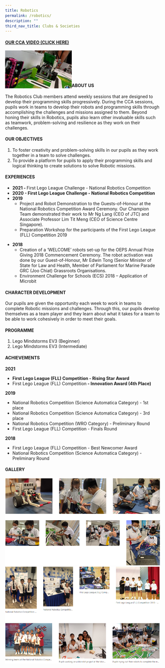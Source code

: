 ```yaml
---
title: Robotics
permalink: /robotics/
description: ""
third_nav_title: Clubs & Societies
---
```

<h4><strong><a title="Our CCA Video (Click here)" href="https://drive.google.com/file/d/1xYyFCsjSmZZq43_IeHWUhsT_H9cByJLW/view?usp=sharing" target="_blank" rel="noopener">OUR CCA VIDEO (CLICK HERE)</a></strong></h4>
<a href="https://drive.google.com/file/d/1xYyFCsjSmZZq43_IeHWUhsT_H9cByJLW/view?usp=sharing"><img style="width: 43%;" src="/images/robo1.jpg" align = "left" /></a><br><br><br><br><br>
<h4><strong>ABOUT US</strong></h4>
<p>The Robotics Club members attend weekly sessions that are designed to develop their programming skills progressively. During the CCA sessions, pupils work in teams to develop their robots and programming skills through accomplishing the challenges and missions assigned to them. Beyond honing their skills in Robotics, pupils also learn other invaluable skills such as teamwork, problem-solving and resilience as they work on their challenges.</p>
<h4><strong>OUR OBJECTIVES</strong></h4>
<ol>
<li>To foster creativity and problem-solving skills in our pupils as they work together in a team to solve challenges.</li>
<li>To provide a platform for pupils to apply their programming skills and logical thinking to create solutions to solve Robotic missions.</li>
</ol>
<h4><strong>EXPERIENCES</strong></h4>
<ul>
<li><strong>2021 - </strong>First Lego League Challenge - National Robotics Competition</li>
<li><strong>2020 -&nbsp;First Lego League Challenge - National Robotics Competition</strong></li>
<li><strong>2019</strong>
<ul>
<li>Project and Robot Demonstration to the Guests-of-Honour at the National Robotics Competition Award Ceremony. Our Champion Team demonstrated their work to Mr Ng Lang (CEO of JTC) and Associate Professor Lim Tit Meng (CEO of Science Centre Singapore).</li>
<li>Preparation Workshop for the participants of the First Lego League (FLL) Competition 2019</li>
</ul>
</li>
</ul>
<ul>
<li aria-level="1"><strong>2018</strong>
<ul>
<li aria-level="2">Creation of a &lsquo;WELCOME&rsquo; robots set-up for the OEPS Annual Prize Giving 2018 Commencement Ceremony. The robot activation was done by our Guest-of-Honour, Mr Edwin Tong (Senior Minister of State for Law and Health, Member of Parliament for Marine Parade GRC (Joo Chiat) Grassroots Organisations.</li>
<li aria-level="2">Environment Challenge for Schools (ECS) 2018 &ndash; Application of Microbit</li>
</ul>
</li>
</ul>
<h4><strong>CHARACTER DEVELOPMENT</strong></h4>
<p>Our pupils are given the opportunity each week to work in teams to complete Robotic missions and challenges. Through this, our pupils develop themselves as a team player and they learn about what it takes for a team to be able to work cohesively in order to meet their goals.</p>
<h4><strong>PROGRAMME</strong></h4>
<ol>
<li>Lego Mindstorms EV3 (Beginner)&nbsp;</li>
<li>Lego Mindstorms EV3 (Intermediate)</li>
</ol>
<h4><strong>ACHIEVEMENTS</strong></h4>
<p><strong>2021 </strong></p>
<ul>
<li aria-level="1"><strong>First Lego League (FLL) Competition - Rising Star Award</strong></li>
<li aria-level="1">First Lego League (FLL) Competition<strong> - Innovation Award (4th Place) </strong></li>
</ul>
<p><strong>2019</strong></p>
<ul>
<li>National Robotics Competition (Science Automatica Category) - 1st place</li>
<li>National Robotics Competition (Science Automatica Category) - 3rd place&nbsp;</li>
<li>National Robotics Competition (WRO Category) - Preliminary Round&nbsp;</li>
<li>First Lego League (FLL) Competition - Finals Round</li>
</ul>
<p><strong>2018</strong></p>
<ul>
<li>First Lego League (FLL) Competition - Best Newcomer Award&nbsp;</li>
<li>National Robotics Competition (Science Automatica Category) - Preliminary Round</li>
</ul>
<h4><strong>GALLERY</strong></h4>
<img src="/images/robo2.png"><br>
<img src="/images/robo3.png">